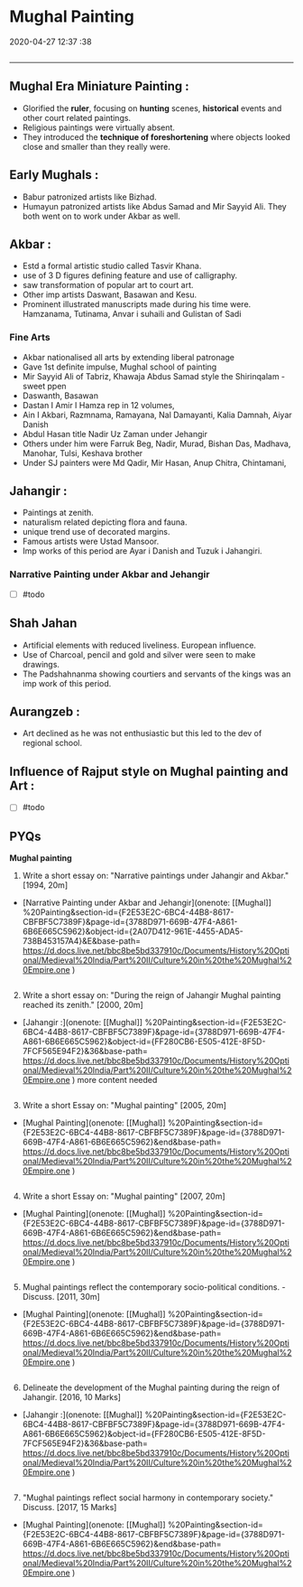 # Mughal Painting
2020-04-27 12:37 :38

```toc
```
---


##  Mughal Era Miniature Painting :

-   Glorified the **ruler**, focusing on **hunting** scenes, **historical** events and other court related paintings.
-   Religious paintings were virtually absent.
-   They introduced the **technique of foreshortening** where objects looked close and smaller than they really were.


##  Early Mughals :
-   Babur patronized artists like Bizhad.
-   Humayun patronized artists like Abdus Samad and Mir Sayyid Ali. They both went on to work under Akbar as well.
 

##  Akbar :
-   Estd a formal artistic studio called Tasvir Khana.
-   use of 3 D figures defining feature and use of calligraphy.
-   saw transformation of popular art to court art.
-   Other imp artists Daswant, Basawan and Kesu.
-   Prominent illustrated manuscripts made during his time were. Hamzanama, Tutinama, Anvar i suhaili and Gulistan of Sadi
 
### Fine Arts
-   Akbar nationalised all arts by extending liberal patronage
-   Gave 1st definite impulse, Mughal school of painting
-   Mir Sayyid Ali of Tabriz, Khawaja Abdus Samad style the Shirinqalam - sweet ppen
-   Daswanth, Basawan
-   Dastan I Amir I Hamza rep in 12 volumes,
-   Ain I Akbari, Razmnama, Ramayana, Nal Damayanti, Kalia Damnah, Aiyar Danish
-   Abdul Hasan title Nadir Uz Zaman under Jehangir
-   Others under him were Farruk Beg, Nadir, Murad, Bishan Das, Madhava, Manohar, Tulsi, Keshava brother
-   Under SJ painters were Md Qadir, Mir Hasan, Anup Chitra, Chintamani,

##  Jahangir :
-   Paintings at zenith.
-   naturalism related depicting flora and fauna.
-   unique trend use of decorated margins.
-   Famous artists were Ustad Mansoor.
-   Imp works of this period are Ayar i Danish and Tuzuk i Jahangiri.

### Narrative Painting under Akbar and Jehangir
- [ ]   #todo 
 

##  Shah Jahan 
-   Artificial elements with reduced liveliness. European influence.
-   Use of Charcoal, pencil and gold and silver were seen to make drawings.
-   The Padshahnanma showing courtiers and servants of the kings was an imp work of this period.
 

##  Aurangzeb :
-   Art declined as he was not enthusiastic but this led to the dev of regional school.
 

##  Influence of Rajput style on Mughal painting and Art :
- [ ]   #todo

 
## PYQs


**Mughal painting**


1. Write a short essay on: "Narrative paintings under Jahangir and Akbar." [1994, 20m]
-   [Narrative Painting under Akbar and Jehangir](onenote: [[Mughal]] %20Painting&section-id={F2E53E2C-6BC4-44B8-8617-CBFBF5C7389F}&page-id={3788D971-669B-47F4-A861-6B6E665C5962}&object-id={2A07D412-961E-4455-ADA5-738B453157A4}&E&base-path= https://d.docs.live.net/bbc8be5bd337910c/Documents/History%20Optional/Medieval%20India/Part%20II/Culture%20in%20the%20Mughal%20Empire.one )


```ad-Answer

```

2. Write a short essay on: "During the reign of Jahangir Mughal painting reached its zenith." [2000, 20m]
-   [Jahangir :](onenote: [[Mughal]] %20Painting&section-id={F2E53E2C-6BC4-44B8-8617-CBFBF5C7389F}&page-id={3788D971-669B-47F4-A861-6B6E665C5962}&object-id={FF280CB6-E505-412E-8F5D-7FCF565E94F2}&36&base-path= https://d.docs.live.net/bbc8be5bd337910c/Documents/History%20Optional/Medieval%20India/Part%20II/Culture%20in%20the%20Mughal%20Empire.one ) more content needed

```ad-Answer

```


3. Write a short Essay on: "Mughal painting" [2005, 20m]
-   [Mughal Painting](onenote: [[Mughal]] %20Painting&section-id={F2E53E2C-6BC4-44B8-8617-CBFBF5C7389F}&page-id={3788D971-669B-47F4-A861-6B6E665C5962}&end&base-path= https://d.docs.live.net/bbc8be5bd337910c/Documents/History%20Optional/Medieval%20India/Part%20II/Culture%20in%20the%20Mughal%20Empire.one )


```ad-Answer

```

4. Write a short Essay on: "Mughal painting" [2007, 20m]
-   [Mughal Painting](onenote: [[Mughal]] %20Painting&section-id={F2E53E2C-6BC4-44B8-8617-CBFBF5C7389F}&page-id={3788D971-669B-47F4-A861-6B6E665C5962}&end&base-path= https://d.docs.live.net/bbc8be5bd337910c/Documents/History%20Optional/Medieval%20India/Part%20II/Culture%20in%20the%20Mughal%20Empire.one )


```ad-Answer

```

5. Mughal paintings reflect the contemporary socio-political conditions. - Discuss. [2011,
30m]
-   [Mughal Painting](onenote: [[Mughal]] %20Painting&section-id={F2E53E2C-6BC4-44B8-8617-CBFBF5C7389F}&page-id={3788D971-669B-47F4-A861-6B6E665C5962}&end&base-path= https://d.docs.live.net/bbc8be5bd337910c/Documents/History%20Optional/Medieval%20India/Part%20II/Culture%20in%20the%20Mughal%20Empire.one )

```ad-Answer

```


6. Delineate the development of the Mughal painting during the reign of Jahangir. [2016, 10 Marks]
-   [Jahangir :](onenote: [[Mughal]] %20Painting&section-id={F2E53E2C-6BC4-44B8-8617-CBFBF5C7389F}&page-id={3788D971-669B-47F4-A861-6B6E665C5962}&object-id={FF280CB6-E505-412E-8F5D-7FCF565E94F2}&36&base-path= https://d.docs.live.net/bbc8be5bd337910c/Documents/History%20Optional/Medieval%20India/Part%20II/Culture%20in%20the%20Mughal%20Empire.one )

```ad-Answer

```


7. "Mughal paintings reflect social harmony in contemporary society." Discuss. [2017, 15
Marks]
-   [Mughal Painting](onenote: [[Mughal]] %20Painting&section-id={F2E53E2C-6BC4-44B8-8617-CBFBF5C7389F}&page-id={3788D971-669B-47F4-A861-6B6E665C5962}&end&base-path= https://d.docs.live.net/bbc8be5bd337910c/Documents/History%20Optional/Medieval%20India/Part%20II/Culture%20in%20the%20Mughal%20Empire.one )
```ad-Answer

```






